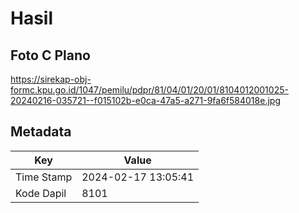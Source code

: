 # Hasil

## Foto C Plano

https://sirekap-obj-formc.kpu.go.id/1047/pemilu/pdpr/81/04/01/20/01/8104012001025-20240216-035721--f015102b-e0ca-47a5-a271-9fa6f584018e.jpg


## Metadata

| Key        | Value               |
| ---------- | ------------------- |
| Time Stamp | 2024-02-17 13:05:41 |
| Kode Dapil | 8101                |



